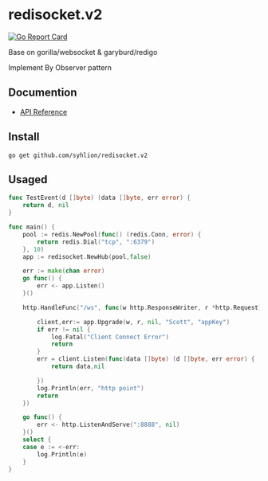 # redisocket.v2

[![Go Report Card](https://goreportcard.com/badge/github.com/syhlion/redisocket.v2)](https://goreportcard.com/report/github.com/syhlion/redisocket.v2)

Base on gorilla/websocket & garyburd/redigo

Implement By Observer pattern

## Documention

* [API Reference](https://godoc.org/github.com/syhlion/redisocket.v2)

## Install

`go get github.com/syhlion/redisocket.v2`

## Usaged

``` go
func TestEvent(d []byte) (data []byte, err error) {
	return d, nil
}

func main() {
	pool := redis.NewPool(func() (redis.Conn, error) {
		return redis.Dial("tcp", ":6379")
	}, 10)
	app := redisocket.NewHub(pool,false)

	err := make(chan error)
	go func() {
		err <- app.Listen()
	}()

	http.HandleFunc("/ws", func(w http.ResponseWriter, r *http.Request) {

        client,err:= app.Upgrade(w, r, nil, "Scott", "appKey")
		if err != nil {
			log.Fatal("Client Connect Error")
			return
		}
		err = client.Listen(func(data []byte) (d []byte, err error) {
			return data,nil

		})
		log.Println(err, "http point")
		return
	})

	go func() {
		err <- http.ListenAndServe(":8888", nil)
	}()
	select {
	case e := <-err:
		log.Println(e)
	}
}
```
